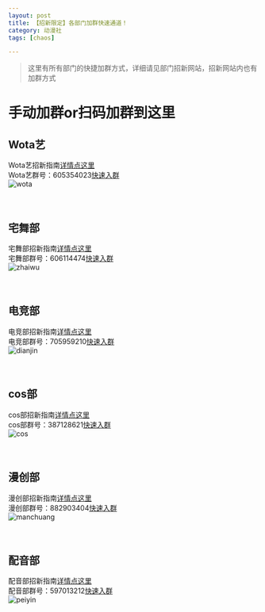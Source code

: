 ```yaml
---
layout: post
title: 【招新限定】各部门加群快速通道！
category: 动漫社
tags: [chaos]

---
```


>这里有所有部门的快捷加群方式，详细请见部门招新网站，招新网站内也有加群方式

# 手动加群or扫码加群到这里

## Wota艺
Wota艺招新指南[详情点这里](https://lhdongman.github.io//wota%E8%89%BA/2019/08/04/wota-wotazhaoxing.html)
<br />
Wota艺群号：605354023[快速入群](//shang.qq.com/wpa/qunwpa?idkey=8a3175ba271f87925f798d405d06be1a715c3676a64fc6a432e07351517a1cc9)
<br />
![wota](https://dev.tencent.com/u/Water_Emissary/p/pbed/git/raw/master/wota/zhaoxing/wota.png)
<br /><br /><br />

## 宅舞部
宅舞部招新指南[详情点这里](https://lhdongman.github.io//%E5%AE%85%E8%88%9E%E9%83%A8/2019/08/04/zhaiwu-zhaiwuzhaoxing.html)
<br />
宅舞部群号：606114474[快速入群](//shang.qq.com/wpa/qunwpa?idkey=87e4b067433fb2c786494bcbfdf9e44522daa4237e1a6d49ac390ebb3f58c661)
<br />
![zhaiwu](https://dev.tencent.com/u/Water_Emissary/p/pbed/git/raw/master/zhaiwu/zhaoxing/zhaiwu.png)
<br /><br /><br />

## 电竞部
电竞部招新指南[详情点这里](https://lhdongman.github.io//%E7%94%B5%E7%AB%9E%E9%83%A8/2019/08/04/dianjin-dianjinzhaoxing.html)
<br />
电竞部群号：705959210[快速入群](//shang.qq.com/wpa/qunwpa?idkey=5c3214a3a2b88bf75418e91ea7648666b87910a055d54d0570f867546c94139f)
<br />
![dianjin](https://dev.tencent.com/u/Water_Emissary/p/pbed/git/raw/master/dianjin/zhaoxing/dianjin.png)
<br /><br /><br />

## cos部
cos部招新指南[详情点这里](https://lhdongman.github.io//cos%E9%83%A8/2019/08/04/cos-coszhaoxing.html)
<br />
cos部群号：387128621[快速入群](//shang.qq.com/wpa/qunwpa?idkey=557e5b87199a77c31945c3086a81e78d90e9297c2bd064f9c2b0d162066ee51b)
<br />
![cos](https://dev.tencent.com/u/Water_Emissary/p/pbed/git/raw/master/cos/zhaoxin/cos.png)
<br /><br /><br />

## 漫创部
漫创部招新指南[详情点这里](https://lhdongman.github.io//%E6%BC%AB%E5%88%9B%E9%83%A8/2019/08/04/manchuang-manchuangzhaoxing.html)
<br />
漫创部群号：882903404[快速入群](//shang.qq.com/wpa/qunwpa?idkey=919169d0c7d8eb04b03fccb10216cf9a3e14d0d6996a3361705767eee5ec46c9)
<br />
![manchuang](https://dev.tencent.com/u/Water_Emissary/p/pbed/git/raw/master/manchuang/zhoaixng/manchuang.png)
<br /><br /><br />

## 配音部
配音部招新指南[详情点这里](https://lhdongman.github.io//%E9%85%8D%E9%9F%B3%E9%83%A8/2019/08/04/peiyin-peiyinzhaoxing.html)
<br />
配音部群号：597013212[快速入群](//shang.qq.com/wpa/qunwpa?idkey=888055797853d2ea30a48dbfdcb048dbc8ec11a3143aaba9b137692c6a990faa)<br />
![peiyin](https://dev.tencent.com/u/Water_Emissary/p/pbed/git/raw/master/peiying/zhaoxing/peiying.png)
